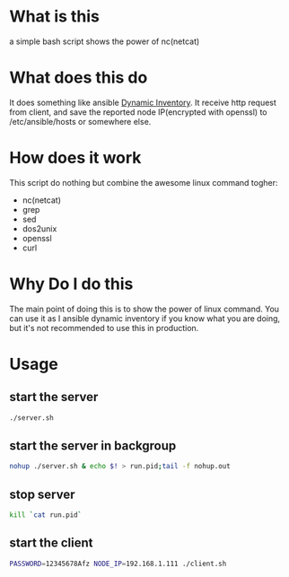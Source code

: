 # What is this
a simple bash script shows the power of nc(netcat)

# What does this do
It does something like ansible [Dynamic Inventory](https://docs.ansible.com/ansible/latest/user_guide/intro_dynamic_inventory.html).
It receive http request from client, and save the reported node IP(encrypted with openssl)
to /etc/ansible/hosts or somewhere else.

# How does it work
This script do nothing but combine the awesome linux command togher:
- nc(netcat)
- grep
- sed
- dos2unix
- openssl
- curl

# Why Do I do this
The main point of doing this is to show the power of linux command.
You can use it as I ansible dynamic inventory if you know what you are doing, but 
it's not recommended to use this in production.

# Usage

## start the server

```bash
./server.sh
```

## start the server in backgroup

```bash
nohup ./server.sh & echo $! > run.pid;tail -f nohup.out
```

## stop server

```bash
kill `cat run.pid`
```

## start the client

```bash
PASSWORD=12345678Afz NODE_IP=192.168.1.111 ./client.sh
```
